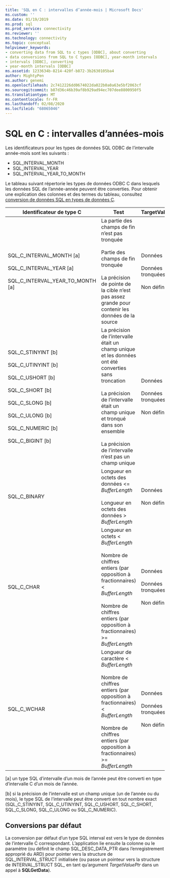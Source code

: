 ```yaml
---
title: 'SQL en C : intervalles d’année-mois | Microsoft Docs'
ms.custom: ''
ms.date: 01/19/2019
ms.prod: sql
ms.prod_service: connectivity
ms.reviewer: ''
ms.technology: connectivity
ms.topic: conceptual
helpviewer_keywords:
- converting data from SQL to c types [ODBC], about converting
- data conversions from SQL to C types [ODBC], year-month intervals
- intervals [ODBC], converting
- year-month intervals [ODBC]
ms.assetid: 1233634b-8214-420f-b872-3b2630105ba4
author: MightyPen
ms.author: genemi
ms.openlocfilehash: 2c7412226dd0674022da022b0a0a63e5bf2063cf
ms.sourcegitcommit: b87d36c46b39af8b929ad94ec707dee8800950f5
ms.translationtype: MT
ms.contentlocale: fr-FR
ms.lasthandoff: 02/08/2020
ms.locfileid: "68065046"
---
```

# <a name="sql-to-c-year-month-intervals"></a>SQL en C : intervalles d’années-mois

Les identificateurs pour les types de données SQL ODBC de l’intervalle année-mois sont les suivants :

- SQL_INTERVAL_MONTH
- SQL_INTERVAL_YEAR
- SQL_INTERVAL_YEAR_TO_MONTH

Le tableau suivant répertorie les types de données ODBC C dans lesquels les données SQL de l’année-année peuvent être converties. Pour obtenir une explication des colonnes et des termes du tableau, consultez [conversion de données SQL en types de données C](../../../odbc/reference/appendixes/converting-data-from-sql-to-c-data-types.md).  

|Identificateur de type C|Test|TargetValuePtr|StrLen_or_IndPtr|SQLSTATE|  
|-----------------------|----------|------------------------|----------------------------|--------------|  
|SQL_C_INTERVAL_MONTH [a]<br /><br /> SQL_C_INTERVAL_YEAR [a]<br /><br /> SQL_C_INTERVAL_YEAR_TO_MONTH [a]|La partie des champs de fin n’est pas tronquée<br /><br /> Partie des champs de fin tronquée<br /><br /> La précision de pointe de la cible n’est pas assez grande pour contenir les données de la source|Données<br /><br /> Données tronquées<br /><br /> Non défini(e)|Longueur des données en octets<br /><br /> Longueur des données en octets<br /><br /> Non défini(e)|n/a<br /><br /> 01S07<br /><br /> 22015|  
|SQL_C_STINYINT [b]<br /><br /> SQL_C_UTINYINT [b]<br /><br /> SQL_C_USHORT [b]<br /><br /> SQL_C_SHORT [b]<br /><br /> SQL_C_SLONG [b]<br /><br /> SQL_C_ULONG [b]<br /><br /> SQL_C_NUMERIC [b]<br /><br /> SQL_C_BIGINT [b]|La précision de l’intervalle était un champ unique et les données ont été converties sans troncation<br /><br /> La précision de l’intervalle était un champ unique et tronqué dans son ensemble<br /><br /> La précision de l’intervalle n’est pas un champ unique|Données<br /><br /> Données tronquées<br /><br /> Non défini(e)|Taille du type de données C<br /><br /> Longueur des données en octets<br /><br /> Taille du type de données C|n/a<br /><br /> 22003<br /><br /> 22015|  
|SQL_C_BINARY|Longueur en octets des données <= *BufferLength*<br /><br /> Longueur en octets des données > *BufferLength*|Données<br /><br /> Non défini(e)|Longueur des données en octets<br /><br /> Non défini(e)|n/a<br /><br /> 22003|  
|SQL_C_CHAR|Longueur en octets < *BufferLength*<br /><br /> Nombre de chiffres entiers (par opposition à fractionnaires) < *BufferLength*<br /><br /> Nombre de chiffres entiers (par opposition à fractionnaires) >= *BufferLength*|Données<br /><br /> Données tronquées<br /><br /> Non défini(e)|Taille du type de données C<br /><br /> Taille du type de données C<br /><br /> Non défini(e)|n/a<br /><br /> 01004<br /><br /> 22003|  
|SQL_C_WCHAR|Longueur de caractère < *BufferLength*<br /><br /> Nombre de chiffres entiers (par opposition à fractionnaires) < *BufferLength*<br /><br /> Nombre de chiffres entiers (par opposition à fractionnaires) >= *BufferLength*|Données<br /><br /> Données tronquées<br /><br /> Non défini(e)|Taille du type de données C<br /><br /> Taille du type de données C<br /><br /> Non défini(e)|n/a<br /><br /> 01004<br /><br /> 22003|  
  
 [a] un type SQL d’intervalle d’un mois de l’année peut être converti en type d’intervalle C d’un mois de l’année.  
  
 [b] si la précision de l’intervalle est un champ unique (un de l’année ou du mois), le type SQL de l’intervalle peut être converti en tout nombre exact (SQL_C_STINYINT, SQL_C_UTINYINT, SQL_C_USHORT, SQL_C_SHORT, SQL_C_SLONG, SQL_C_ULONG ou SQL_C_NUMERIC).  

## <a name="default-conversions"></a>Conversions par défaut

La conversion par défaut d’un type SQL interval est vers le type de données de l’intervalle C correspondant. L’application lie ensuite la colonne ou le paramètre (ou définit le champ SQL_DESC_DATA_PTR dans l’enregistrement approprié du ARD) pour pointer vers la structure de SQL_INTERVAL_STRUCT initialisée (ou passe un pointeur vers la structure de INTERVAL_STRUCT SQL_ en tant qu’argument *TargetValuePtr* dans un appel à **SQLGetData**).
